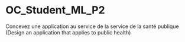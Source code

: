 # OC_Student_ML_P2
Concevez une application au service de la service de la santé publique (Design an application that applies to public health)
